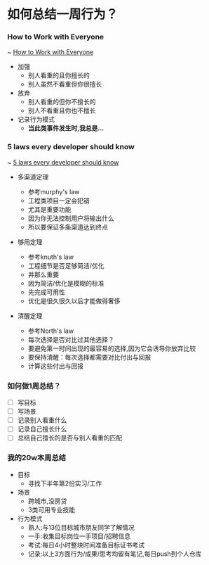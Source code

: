 # 如何总结一周行为？

### How to Work with Everyone 
~ [How to Work with Everyone](https://leap.ai/blog/2017/07/26/how_to_work_with_everyone?utm_source=wanqu.co&utm_campaign=Wanqu+Daily&utm_medium=ios)
- 加强
    + 别人看重的且你擅长的
    + 别人虽然不看重但你很擅长 
- 放弃
    + 别人看重的但你不擅长的 
    + 别人不看重且你也不擅长 
- 记录行为模式
    + **当此类事件发生时,我总是...** 

### 5 laws every developer should know
~ [5 laws every developer should know](http://blog.ippon.tech/5-laws-every-developer-should-know/amp)
- 多渠道定理
    + 参考murphy's law
    + 工程类项目一定会犯错
    + 尤其是重要功能
    + 因为你无法控制用户将输出什么
    + 所以要保证多条渠道达到终点

- 够用定理
    + 参考knuth's law
    + 工程细节是否足够简洁/优化
    + 并那么重要
    + 因为简洁/优化是模糊的标准
    + 先完成可用性
    + 优化是很久很久以后才能做得奢侈

- 清醒定理
    + 参考North's law
    + 每次选择是否对比过其他选择？
    + 要避免第一时间出现的最容易的选择,因为它会诱导你放弃比较
    + 要保持清醒：每次选择都需要对比付出与回报
    + 计算这些付出与回报

### 如何做1周总结？
- [ ] 写目标
- [ ] 写场景
- [ ] 记录别人看重什么
- [ ] 记录自己擅长什么
- [ ] 总结自己擅长的是否与别人看重的匹配

### 我的20w本周总结
- 目标
    + 寻找下半年第2份实习/工作 
- 场景
    + 跨城市,没房贷
    + 3类可用专业技能
- 行为模式
    + 熟人:与13位目标城市朋友同学了解情况
    + 一手:收集目标岗位一手项目/招聘信息
    + 考试:每日4小时整块时间准备目标证书考试
    + 记录:以上3方面行为/成果/思考均留有笔记,每日push到个人仓库 